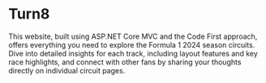 # Turn8
This website, built using ASP.NET Core MVC and the Code First approach, offers everything you need to explore the Formula 1 2024 season circuits. Dive into detailed insights for each track, including layout features and key race highlights, and connect with other fans by sharing your thoughts directly on individual circuit pages.
